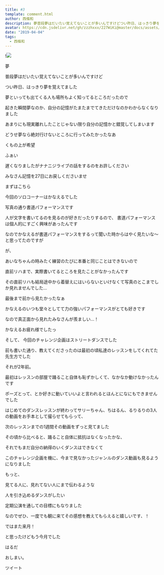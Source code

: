 ```yaml
---
title: #3
template: comment.html
author: 西條和
description: 夢普段夢はだいたい覚えてないことが多いんですけどつい昨日、はっきり夢を覚えてました夢といっても出...
avatar: https://cdn.jsdelivr.net/gh/zzzhxxx/227WiKi@master/docs/assets/photo/avatar/nagomi.jpg
date: "2019-04-04"
tags:
  - 西條和
---
```


!![](https://cdn.jsdelivr.net/gh/227WiKi/227WiKi-image@master/blog-image/nagomi-2019-04-04_1.jpg)















夢












普段夢はだいたい覚えてないことが多いんですけど











つい昨日、はっきり夢を覚えてました











夢といっても出てくる人も場所もよく知ってるところだったので








起きた瞬間夢なのか、自分の記憶がたまたまでてきただけなのかわからなくなりました













あまりにも現実離れしたことじゃない限り自分の記憶かと錯覚してしまいます















どうせ夢なら絶対行けないところに行ってみたかったなあ












くもの上が希望



















ふぁい



















遅くなりましたがナナニジライブの話をするのをお許しください











みなさん記憶を27日にお戻しくださいませ








まずはこちら











今回のソロコーナーはかなえるでした












写真の通り書道パフォーマンスです











人が文字を書いてるのを見るのが好きだったりするので、
書道パフォーマンスは個人的にすごく興味があったんです











なのでかなえるが書道パフォーマンスをするって聞いた時からはやく見たいな〜と思ってたのですが











が、










あいなちゃんの時みたく練習のたびに本番と同じことはできないので







直前リハまで、実際書いてるところを見たことがなかったんです












その直前リハも結局途中から着替えにはいらないといけなくて写真のとこまでしか見れませんでした…











最後まで前から見たかったなぁ














かなえるのいつも堂々としてて力の強いパフォーマンスがとても好きです










なので真正面から見れたみなさんが羨ましい…！










かなえるお疲れ様でしたっ











そして、
今回のチャレンジ企画はストリートダンスでした








前も書いた通り、教えてくださったのは最初の頃私達のレッスンをしてくれてた先生方でした











それが2年前。











最初はレッスンの部屋で踊ること自体も恥ずかしくて、なかなか動けなかったんです











ポーズとって、とか好きに動いていいよと言われるとほんとになにもできませんでした












はじめてのダンスレッスンが終わってサリーちゃん、ちはるん、るりるりの3人の動画をお手本として撮らせてもらって、









次のレッスンまでの1週間その動画をずっと見てました














その頃から比べると、踊ること自体に抵抗はなくなったかな、











それでもまだ自分の納得のいくダンスはできなくて











このチャレンジ企画を機に、今まで見なかったジャンルのダンス動画も見るようになりました














もっと、







見てる人に、見れてない人にまで伝わるような




人を引き込めるダンスがしたい










定期公演を通しての目標にもなりました














なのでぜひ、一度でも観に来てその感想を教えてもらえると嬉しいです、！















ではまた来月！












と思ったけどもう今月でした


























はるだ












おしまい。


ツイート



